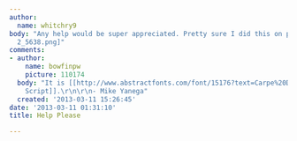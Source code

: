 ```yaml
---
author:
  name: whitchry9
body: "Any help would be super appreciated. Pretty sure I did this on paint too.\r\n[img:sites/default/files/old-images/sample
  2_5638.png]"
comments:
- author:
    name: bowfinpw
    picture: 110174
  body: "It is [[http://www.abstractfonts.com/font/15176?text=Carpe%20Diem|Reprise
    Script]].\r\n\r\n- Mike Yanega"
  created: '2013-03-11 15:26:45'
date: '2013-03-11 01:31:10'
title: Help Please

---
```

